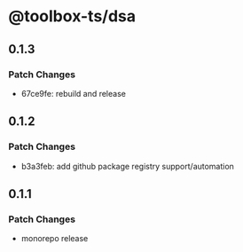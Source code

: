 # @toolbox-ts/dsa

## 0.1.3

### Patch Changes

- 67ce9fe: rebuild and release

## 0.1.2

### Patch Changes

- b3a3feb: add github package registry support/automation

## 0.1.1

### Patch Changes

- monorepo release

